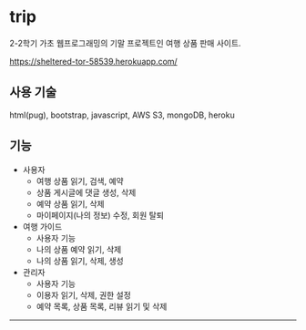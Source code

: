 # trip
2-2학기 가초 웹프로그래밍의 기말 프로젝트인 여행 상품 판매 사이트.

https://sheltered-tor-58539.herokuapp.com/
## 사용 기술
html(pug), bootstrap, javascript, AWS S3, mongoDB, heroku
## 기능
* 사용자
  * 여행 상품 읽기, 검색, 예약
  * 상품 게시글에 댓글 생성, 삭제
  * 예약 상품 읽기, 삭제
  * 마이페이지(나의 정보) 수정, 회원 탈퇴
* 여행 가이드
  * 사용자 기능
  * 나의 상품 예약 읽기, 삭제
  * 나의 상품 읽기, 삭제, 생성
* 관리자
  * 사용자 기능
  * 이용자 읽기, 삭제, 권한 설정
  * 예약 목록, 상품 목록, 리뷰 읽기 및 삭제
---
